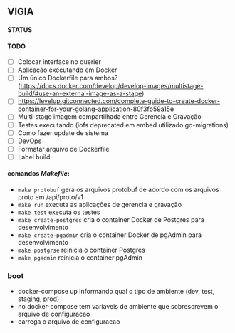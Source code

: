 ## VIGIA

#### STATUS



#### TODO

- [ ] Colocar interface no querier
- [ ] Aplicação executando em Docker
- [ ] Um único Dockerfile para ambos? (https://docs.docker.com/develop/develop-images/multistage-build/#use-an-external-image-as-a-stage)
- [ ] https://levelup.gitconnected.com/complete-guide-to-create-docker-container-for-your-golang-application-80f3fb59a15e
- [ ] Multi-stage imagem compartilhada entre Gerencia e Gravação
- [ ] Testes executando (iofs deprecated em embed utilizado go-migrations)
- [ ] Como fazer update de sistema
- [ ] DevOps
- [ ] Formatar arquivo de Dockerfile
- [ ] Label build

#### comandos *Makefile*:

- `make protobuf` gera os arquivos protobuf de acordo com os arquivos proto em /api/proto/v1
- `make run` executa as aplicações de gerencia e gravação
- `make test` executa os testes
- `make create-postgres` cria o container Docker de Postgres para desenvolvimento
- `make create-pgadmin` cria o container Docker de pgAdmin para desenvolvimento
- `make postgrse` reinicia o container Postgres
- `make pgadmin` reinicia o container pgAdmin

### boot

- docker-compose up informando qual o tipo de ambiente (dev, test, staging, prod)
- no docker-compose tem variaveis de ambiente que sobrescrevem o arquivo de configuracao
- carrega o arquivo de configuracao
